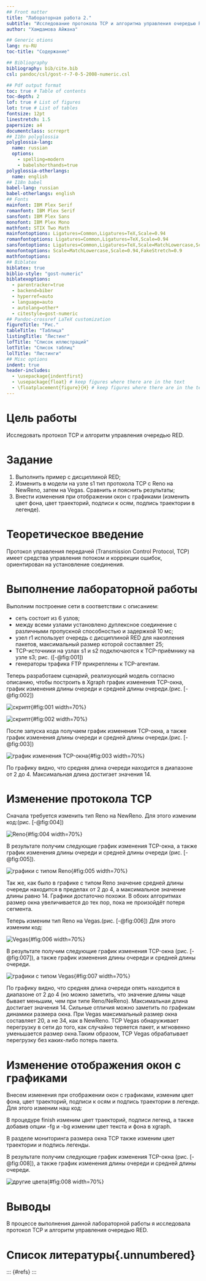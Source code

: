 ```yaml
---
## Front matter
title: "Лабораторная работа 2."
subtitle: "Исследование протокола TCP и алгоритма управления очередью RED"
author: "Хамдамова Айжана"

## Generic otions
lang: ru-RU
toc-title: "Содержание"

## Bibliography
bibliography: bib/cite.bib
csl: pandoc/csl/gost-r-7-0-5-2008-numeric.csl

## Pdf output format
toc: true # Table of contents
toc-depth: 2
lof: true # List of figures
lot: true # List of tables
fontsize: 12pt
linestretch: 1.5
papersize: a4
documentclass: scrreprt
## I18n polyglossia
polyglossia-lang:
  name: russian
  options:
	- spelling=modern
	- babelshorthands=true
polyglossia-otherlangs:
  name: english
## I18n babel
babel-lang: russian
babel-otherlangs: english
## Fonts
mainfont: IBM Plex Serif
romanfont: IBM Plex Serif
sansfont: IBM Plex Sans
monofont: IBM Plex Mono
mathfont: STIX Two Math
mainfontoptions: Ligatures=Common,Ligatures=TeX,Scale=0.94
romanfontoptions: Ligatures=Common,Ligatures=TeX,Scale=0.94
sansfontoptions: Ligatures=Common,Ligatures=TeX,Scale=MatchLowercase,Scale=0.94
monofontoptions: Scale=MatchLowercase,Scale=0.94,FakeStretch=0.9
mathfontoptions:
## Biblatex
biblatex: true
biblio-style: "gost-numeric"
biblatexoptions:
  - parentracker=true
  - backend=biber
  - hyperref=auto
  - language=auto
  - autolang=other*
  - citestyle=gost-numeric
## Pandoc-crossref LaTeX customization
figureTitle: "Рис."
tableTitle: "Таблица"
listingTitle: "Листинг"
lofTitle: "Список иллюстраций"
lotTitle: "Список таблиц"
lolTitle: "Листинги"
## Misc options
indent: true
header-includes:
  - \usepackage{indentfirst}
  - \usepackage{float} # keep figures where there are in the text
  - \floatplacement{figure}{H} # keep figures where there are in the text
---
```


# Цель работы

Исследовать протокол TCP и алгоритм управления очередью RED.

# Задание

1. Выполнить пример с дисциплиной RED;
2. Изменить в модели на узле s1 тип протокола TCP с Reno на NewReno, затем на Vegas. Сравнить и пояснить результаты;
3. Внести изменения при отображении окон с графиками (изменить цвет фона, цвет траекторий, подписи к осям, подпись траектории в легенде).

# Теоретическое введение

Протокол управления передачей (Transmission Control Protocol, TCP) имеет средства управления потоком и коррекции ошибок, ориентирован на установление
соединения.

# Выполнение лабораторной работы

Выполним построение сети в соответствии с описанием:

* сеть состоит из 6 узлов;
* между всеми узлами установлено дуплексное соединение с различными пропускной способностью и задержкой 10 мс;
* узел r1 использует очередь с дисциплиной RED для накопления пакетов, максимальный размер которой составляет 25;
* TCP-источники на узлах s1 и s2 подключаются к TCP-приёмнику на узле s3; рис. ([-@fig:001]) 
* генераторы трафика FTP прикреплены к TCP-агентам.

Теперь разработаем сценарий, реализующий модель согласно описанию, чтобы построить в Xgraph график изменения TCP-окна, график изменения длины очереди и средней длины очереди.(рис. [-@fig:002])

![скрипт](image/4.png){#fig:001 width=70%}

![скрипт](image/5.png){#fig:002 width=70%}

После запуска кода получаем график изменения TCP-окна, а также график изменения длины очереди и средней длины очереди.(рис. [-@fig:003])

![график изменения TCP-окна](image/6.png){#fig:003 width=70%}

По графику видно, что средняя длина очереди находится в диапазоне от 2 до 4. Максимальная длина достигает значения 14.

# Изменение протокола TCP

Сначала требуется изменить тип Reno на NewReno. Для этого изменим код:(рис. [-@fig:004])

![Reno](image/2.png){#fig:004 width=70%}

В результате получим следующие график изменения TCP-окна, а также график изменения длины очереди и средней длины очереди (рис. [-@fig:005]).

![графики с типом Reno](image/7.png){#fig:005 width=70%}


Так же, как было в графике с типом Reno значение средней длины очереди находится в пределах от 2 до 4, а максимальное значение длины равно 14. Графики достаточно похожи. В обоих алгоритмах размер окна увеличивается до тех пор, пока не произойдёт потеря сегмента.

Теперь изменим тип Reno на Vegas.(рис. [-@fig:006]) Для этого изменим код:

![Vegas](image/1.png){#fig:006 width=70%}


В результате получим следующие график изменения TCP-окна (рис. [-@fig:007]), а также график изменения длины очереди и средней длины очереди.

![графики с типом Vegas](image/8.png){#fig:007 width=70%}



По графику видно, что средняя длина очереди опять находится в диапазоне от 2 до 4 (но можно заметить, что значение длины чаще бывает меньшим, чем при типе Reno/NeReno). Максимальная длина достигает значения 14. Сильные отличия можно заметить по графикам динамики размера окна. При Vegas максимальный размер окна составляет 20, а не 34, как в NewReno. TCP Vegas обнаруживает перегрузку в сети до того, как случайно теряется пакет, и мгновенно уменьшается размер окна.Таким образом, TCP Vegas обрабатывает перегрузку без каких-либо потерь пакета.


# Изменение отображения окон с графиками
Внесем изменения при отображении окон с графиками, изменим цвет фона, цвет траекторий, подписи к осям и подпись траектории в легенде. Для этого изменим наш код:

В процедуре finish изменим цвет траекторий, подписи легенд, а также добавив опции -fg и -bg изменим цвет текста и фона в xgraph.


В разделе мониторинга размера окна TCP также изменим цвет траектории и подпись легенды.

В результате получим следующие график изменения TCP-окна (рис. [-@fig:008]), а также график изменения длины очереди и средней длины очереди.

![другие цвета](image/3.png){#fig:008 width=70%}

# Выводы

В процессе выполнения данной лабораторной работы я исследовала протокол TCP и алгоритм управления очередью RED.

# Список литературы{.unnumbered}

::: {#refs}
:::
